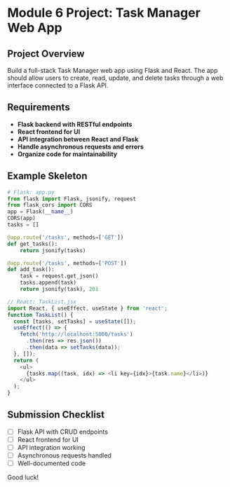# Module 6 Project: Task Manager Web App

## Project Overview
Build a full-stack Task Manager web app using Flask and React. The app should allow users to create, read, update, and delete tasks through a web interface connected to a Flask API.

## Requirements
- **Flask backend with RESTful endpoints**
- **React frontend for UI**
- **API integration between React and Flask**
- **Handle asynchronous requests and errors**
- **Organize code for maintainability**

## Example Skeleton
```python
# Flask: app.py
from flask import Flask, jsonify, request
from flask_cors import CORS
app = Flask(__name__)
CORS(app)
tasks = []

@app.route('/tasks', methods=['GET'])
def get_tasks():
    return jsonify(tasks)

@app.route('/tasks', methods=['POST'])
def add_task():
    task = request.get_json()
    tasks.append(task)
    return jsonify(task), 201
```

```javascript
// React: TaskList.jsx
import React, { useEffect, useState } from 'react';
function TaskList() {
  const [tasks, setTasks] = useState([]);
  useEffect(() => {
    fetch('http://localhost:5000/tasks')
      .then(res => res.json())
      .then(data => setTasks(data));
  }, []);
  return (
    <ul>
      {tasks.map((task, idx) => <li key={idx}>{task.name}</li>)}
    </ul>
  );
}
```

## Submission Checklist
- [ ] Flask API with CRUD endpoints
- [ ] React frontend for UI
- [ ] API integration working
- [ ] Asynchronous requests handled
- [ ] Well-documented code

Good luck!